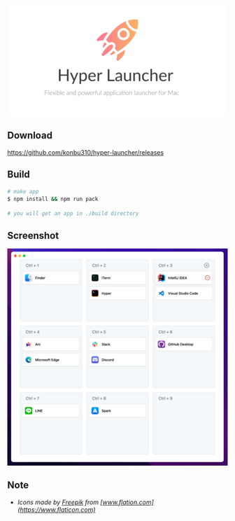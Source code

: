 ![logo](</assets/Hyper Launcher LP.png>)

## Download
https://github.com/konbu310/hyper-launcher/releases

## Build

```bash
# make app
$ npm install && npm run pack

# you will get an app in ./build directory
```

## Screenshot
![](https://raw.githubusercontent.com/konbu310/hyper-launcher/main/assets/screenshot.png)

## Note

- _Icons made by [Freepik](https://www.flaticon.com/authors/freepik) from [www.flation.com](https://www.flaticon.com)_
